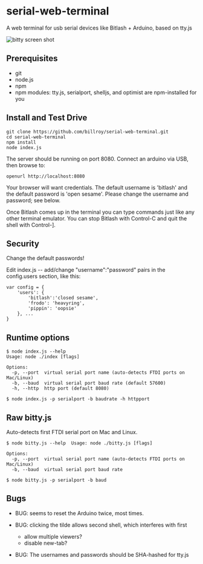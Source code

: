 # serial-web-terminal

A web terminal for usb serial devices like Bitlash + Arduino, based on tty.js

![bitty screen shot](https://raw.github.com/billroy/serial-web-terminal/master/bitty-screen-shot.png)

## Prerequisites

 * git
 * node.js
 * npm
 * npm modules: tty.js, serialport, shelljs, and optimist are npm-installed for you

## Install and Test Drive

	git clone https://github.com/billroy/serial-web-terminal.git
	cd serial-web-terminal
	npm install
	node index.js
	
The server should be running on port 8080.  Connect an arduino via USB, then browse to: 

	openurl http://localhost:8080

Your browser will want credentials.  The default username is 'bitlash' and the default password is 'open sesame'.  Please change the username and password; see below.

Once Bitlash comes up in the terminal you can type commands just like any other terminal emulator.  You can stop Bitlash with Control-C and quit the shell with Control-].
	
## Security 

Change the default passwords!  

Edit index.js -- add/change "username":"password" pairs in the config.users section, like this:

	var config = {
		'users': {
			'bitlash':'closed sesame',
			'frodo': 'heavyring',
			'pippin': 'oopsie'
		}, ...
	}

## Runtime options

	$ node index.js --help
	Usage: node ./index [flags]
	
	Options:
	  -p, --port  virtual serial port name (auto-detects FTDI ports on Mac/Linux)
	  -b, --baud  virtual serial port baud rate (default 57600)                  
	  -h, --http  http port (default 8080)                                       

	$ node index.js -p serialport -b baudrate -h httpport


## Raw bitty.js

Auto-detects first FTDI serial port on Mac and Linux.

	$ node bitty.js --help	Usage: node ./bitty.js [flags]
	
	Options:
	  -p, --port  virtual serial port name (auto-detects FTDI ports on Mac/Linux)
	  -b, --baud  virtual serial port baud rate                                  

	$ node bitty.js -p serialport -b baud

## Bugs

  * BUG: seems to reset the Arduino twice, most times.

  * BUG: clicking the tilde allows second shell, which interferes with first
	* allow multiple viewers?
	* disable new-tab?

  * BUG: The usernames and passwords should be SHA-hashed for tty.js
